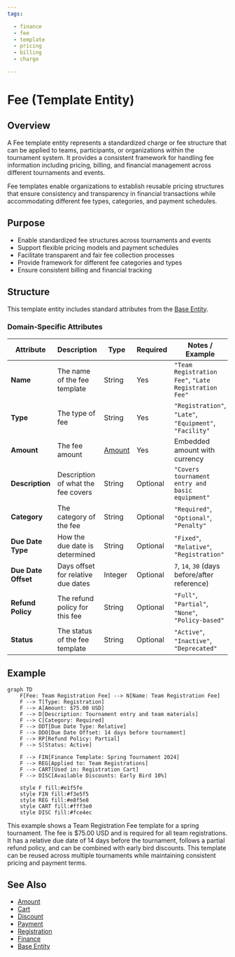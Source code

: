```yaml
---
tags:

  - finance
  - fee
  - template
  - pricing
  - billing
  - charge

---
```


# Fee (Template Entity)

## Overview

A Fee template entity represents a standardized charge or fee structure that can be applied to teams, participants, or organizations within the tournament system. It provides a consistent framework for handling fee information including pricing, billing, and financial management across different tournaments and events.

Fee templates enable organizations to establish reusable pricing structures that ensure consistency and transparency in financial transactions while accommodating different fee types, categories, and payment schedules.

## Purpose

- Enable standardized fee structures across tournaments and events
- Support flexible pricing models and payment schedules
- Facilitate transparent and fair fee collection processes
- Provide framework for different fee categories and types
- Ensure consistent billing and financial tracking

## Structure

This template entity includes standard attributes from the [Base Entity](../foundation/base_entity.md).

### Domain-Specific Attributes

| Attribute | Description | Type | Required | Notes / Example |
|-----------|-------------|------|----------|-----------------|
| **Name** | The name of the fee template | String | Yes | `"Team Registration Fee"`, `"Late Registration Fee"` |
| **Type** | The type of fee | String | Yes | `"Registration"`, `"Late"`, `"Equipment"`, `"Facility"` |
| **Amount** | The fee amount | [Amount](../finance/amount.md) | Yes | Embedded amount with currency |
| **Description** | Description of what the fee covers | String | Optional | `"Covers tournament entry and basic equipment"` |
| **Category** | The category of the fee | String | Optional | `"Required"`, `"Optional"`, `"Penalty"` |
| **Due Date Type** | How the due date is determined | String | Optional | `"Fixed"`, `"Relative"`, `"Registration"` |
| **Due Date Offset** | Days offset for relative due dates | Integer | Optional | `7`, `14`, `30` (days before/after reference) |
| **Refund Policy** | The refund policy for this fee | String | Optional | `"Full"`, `"Partial"`, `"None"`, `"Policy-based"` |
| **Status** | The status of the fee template | String | Optional | `"Active"`, `"Inactive"`, `"Deprecated"` |

## Example

```mermaid
graph TD
    F[Fee: Team Registration Fee] --> N[Name: Team Registration Fee]
    F --> T[Type: Registration]
    F --> A[Amount: $75.00 USD]
    F --> D[Description: Tournament entry and team materials]
    F --> C[Category: Required]
    F --> DDT[Due Date Type: Relative]
    F --> DDO[Due Date Offset: 14 days before tournament]
    F --> RP[Refund Policy: Partial]
    F --> S[Status: Active]

    F --> FIN[Finance Template: Spring Tournament 2024]
    F --> REG[Applied to: Team Registrations]
    F --> CART[Used in: Registration Cart]
    F --> DISC[Available Discounts: Early Bird 10%]

    style F fill:#e1f5fe
    style FIN fill:#f3e5f5
    style REG fill:#e8f5e8
    style CART fill:#fff3e0
    style DISC fill:#fce4ec
```

This example shows a Team Registration Fee template for a spring tournament. The fee is $75.00 USD and is required for all team registrations. It has a relative due date of 14 days before the tournament, follows a partial refund policy, and can be combined with early bird discounts. This template can be reused across multiple tournaments while maintaining consistent pricing and payment terms.

## See Also

- [Amount](../finance/amount.md)
- [Cart](../finance/cart.md)
- [Discount](../finance/discount.md)
- [Payment](../finance/payment.md)
- [Registration](../registration/registration.md)
- [Finance](../finance/finance.md)
- [Base Entity](../foundation/base_entity.md)
